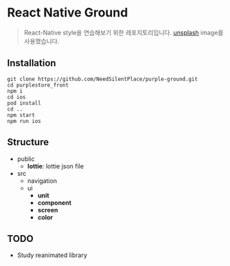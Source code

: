 # React Native Ground

> React-Native style을 연습해보기 위한 레포지토리입니다.
> [unsplash](https://unsplash.com/) image를 사용했습니다.

## Installation

```
git clone https://github.com/NeedSilentPlace/purple-ground.git
cd purplestore_front
npm i
cd ios
pod install
cd ..
npm start
npm run ios
```

## Structure

- public
  - **lottie**: lottie json file
- src
  - navigation
  - ui
    - **unit**
    - **component**
    - **screen**
    - **color**

## TODO

  - Study reanimated library
  